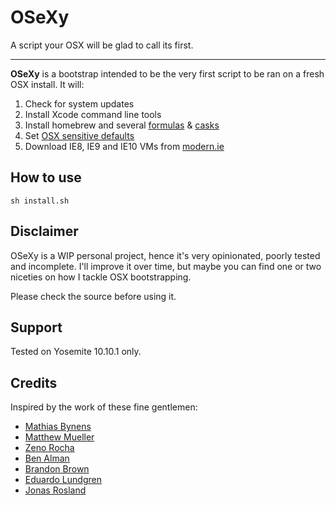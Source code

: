 # OSeXy
A script your OSX will be glad to call its first.

-------------------------------------------------

**OSeXy** is a bootstrap intended to be the very first script to be ran on a fresh OSX install. It will:

1. Check for system updates
2. Install Xcode command line tools
3. Install homebrew and several [formulas](https://github.com/joaocunha/OSeXy/blob/master/Brewfile) & [casks](https://github.com/joaocunha/OSeXy/blob/master/Caskfile)
4. Set [OSX sensitive defaults](https://github.com/joaocunha/OSeXy/blob/master/osx.sh)
5. Download IE8, IE9 and IE10 VMs from [modern.ie](https://www.modern.ie/en-us/virtualization-tools#downloads)

## How to use
`sh install.sh`

## Disclaimer
OSeXy is a WIP personal project, hence it's very opinionated, poorly tested and incomplete. I'll improve it over time, but maybe you can find one or two niceties on how I tackle OSX bootstrapping.

Please check the source before using it.

## Support
Tested on Yosemite 10.10.1 only.

## Credits
Inspired by the work of these fine gentlemen:

* [Mathias Bynens](https://github.com/mathiasbynens/dotfiles)
* [Matthew Mueller](http://lapwinglabs.com/blog/hacker-guide-to-setting-up-your-mac)
* [Zeno Rocha](https://gist.github.com/zenorocha/7159780)
* [Ben Alman](https://github.com/cowboy/dotfiles)
* [Brandon Brown](https://gist.github.com/brandonb927/3195465)
* [Eduardo Lundgren](https://github.com/eduardolundgren/dotfiles)
* [Jonas Rosland](https://github.com/virtualswede/osx-bootstrap)
